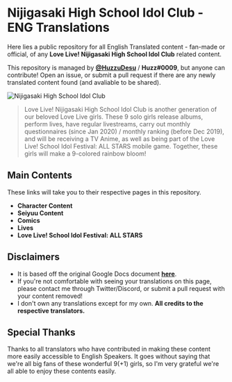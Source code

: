 # Nijigasaki High School Idol Club - ENG Translations
Here lies a public repository for all English Translated content - fan-made or official, of any **Love Live! Nijigasaki High School Idol Club** related content.

This repository is managed by **[@HuzzuDesu](https://twitter.com/HuzzuDesu)** / **Huzz#0009**, but anyone can contribute! Open an issue, or submit a pull request if there are any newly translated content found (and avaliable to be shared).

![Nijigasaki High School Idol Club](https://pbs.twimg.com/media/EVeWxbUUEAEaAwO.jpg:large)

> Love Live! Nijigasaki High School Idol Club is another generation of our beloved Love Live girls. These 9 solo girls release albums, perform lives, have regular livestreams, carry out monthly questionnaires (since Jan 2020) / monthly ranking (before Dec 2019), and will be receiving a TV Anime, as well as being part of the Love Live! School Idol Festival: ALL STARS mobile game. Together, these girls will make a 9-colored rainbow bloom!

## Main Contents
These links will take you to their respective pages in this repository.
* **Character Content**
* **Seiyuu Content**
* **Comics**
* **Lives**
* **Love Live! School Idol Festival: ALL STARS**

## Disclaimers

* It is based off the original Google Docs document **[here](https://docs.google.com/document/d/1Tye92kd3KT-P0bBnCiHRjfB0A3CLs90ho44WNJr5Kg4/edit?usp=sharing)**.
* If you're not comfortable with seeing your translations on this page, please contact me through Twitter/Discord, or submit a pull request with your content removed!
* I don't own any translations except for my own. **All credits to the respective translators.**

## Special Thanks

Thanks to all translators who have contributed in making these content more easily accessible to English Speakers. It goes without saying that we're all big fans of these wonderful 9(+1) girls, so I'm very grateful we're all able to enjoy these contents easily.
